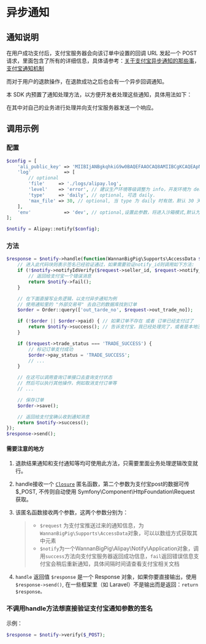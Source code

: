 # 异步通知

## 通知说明

在用户成功支付后，支付宝服务器会向该订单中设置的回调 URL 发起一个 POST 请求，里面包含了所有的详细信息，具体请参考：[关于支付宝异步通知的那些事](https://openclub.alipay.com/read.php?tid=1314&fid=46&page=1)，[支付宝通知机制](https://docs.open.alipay.com/58/103594/)

而对于用户的退款操作，在退款成功之后也会有一个异步回调通知。

本 SDK 内预置了通知处理方法，以方便开发者处理这些通知，具体用法如下：

在其中对自己的业务进行处理并向支付宝服务器发送一个响应。

## 调用示例

### 配置

```php
$config = [
    'ali_public_key' => 'MIIBIjANBgkqhkiG9w0BAQEFAAOCAQ8AMIIBCgKCAQEApN8Lzs5UAIel8MJRFCgxPf0fZIjkT+qAdodHvxSeXba7Dy5DKFScG2Tre2Cvr99H3Jf516X3n1N+BxRgq3lgnG6q79rGZjRWSeOWwkDUmJ4/cVgw6G5Y+JesAbYdGKxQESXUIA0/xEQm8klt2SE7gazm4O1jduKhfy53PCImRVrLW5jXlUykyblOIXQy4gzVo7UhSeBafRBR3DhO979yztcJJc7JWXui/bHm3Axm68Da4C1Fk44OMgD4VEU0kS8aeE3nrWX/JBMhduZZx4JTSs2299uMncEI6NsNKLgovuffspcAqUO6hwU3J7ygSdVpBjbULLkiL6DSOVopZOn6FQIDAQAB',
    'log'            => [
        // optional
        'file'     => './logs/alipay.log',
        'level'    => 'error', // 建议生产环境等级调整为 info，开发环境为 debug
        'type'     => 'daily', // optional, 可选 daily.
        'max_file' => 30, // optional, 当 type 为 daily 时有效，默认 30 天
    ],
    'env'            => 'dev', // optional,设置此参数，将进入沙箱模式,默认为正式环境
];

$notify = Alipay::notify($config);
```

### 方法

```php
$response = $notify->handle(function(WannanBigPig\Supports\AccessData $request, WannanBigPig\Alipay\Notify\Application $notify) {
    // 进入此代码块则表示签名已经验证通过，如果需要验证notify_id则调用如下方法:
    if (!$notify->notifyIdVerify($request->seller_id, $request->notify_id)) {
        // 返回给支付宝一个错误消息
        return $notify->fail();
    }

    // 在下面直接写业务逻辑，以支付异步通知为例
    // 使用通知里的 "外部交易号" 去自己的数据库找到订单
    $order = Order::query(['out_tarde_no', $request->out_trade_no]);

    if (!$order || $order->paid) { // 如果订单不存在 或者 订单已经支付过了
        return $notify->success(); // 告诉支付宝，我已经处理完了，或者是本地没有这个订单，不用再次通知我
    }

    if ($request->trade_status === 'TRADE_SUCCESS') {
        // 标记订单支付成功
        $order->pay_status = 'TRADE_SUCCESS';
        // ...
    }

    // 在这可以调用查询订单接口去查询支付状态
    // 然后可以执行其他操作，例如取消支付订单等
    // ...

    // 保存订单
    $order->save();

    // 返回给支付宝确认收到通知消息
    return $notify->success();
});
$response->send();
```

#### **需要注意的地方**

1. 退款结果通知和支付通知等均可使用此方法，只需要里面业务处理逻辑改变就行。
2. handle接收一个 [`Closure`](http://php.net/manual/zh/class.closure.php) 匿名函数，第二个参数为支付宝post的数据可传$\_POST, 不传则自动使用 Symfony\Component\HttpFoundation\Request 获取。
3. 该匿名函数接收两个参数，这两个参数分别为：

   > * `$request` 为支付宝推送过来的通知信息，为`WannanBigPig\Supports\AccessData`对象，可以以数组方式获取其中元素
   > * `$notify`为一个WannanBigPig\Alipay\Notify\Application对象，调用`success`方法向支付宝服务器返回成功信息，`fail`返回错误信息支付宝会稍后重新通知，具体间隔时间请查看支付宝相关文档

4. `handle` 返回值 `$response` 是一个 Response 对象，如果你要直接输出，使用 `$response->send()`, 在一些框架里（如 Laravel）不是输出而是返回：`return $response。`

### 不调用handle方法想直接验证支付宝通知参数的签名

示例：

```php
$response = $notify->verify($_POST);
```

